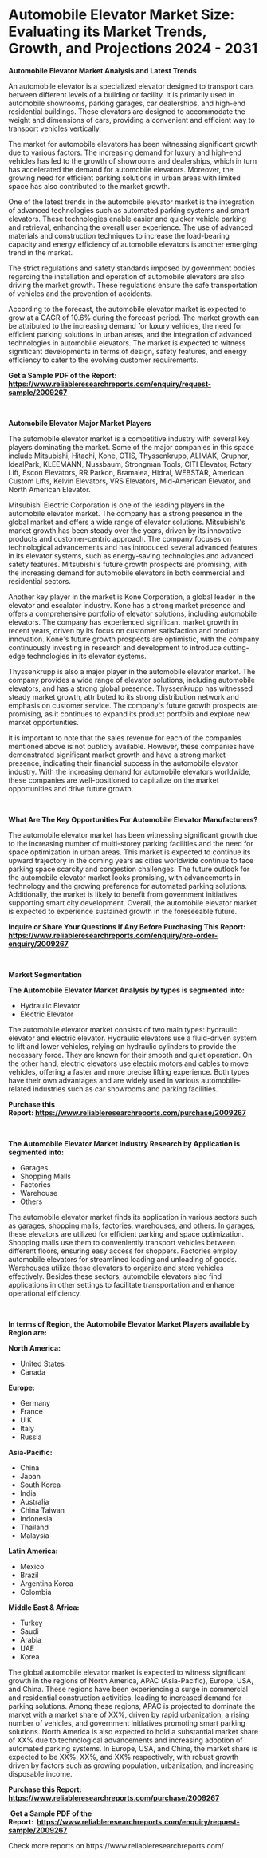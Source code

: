 <p><h1>Automobile Elevator Market Size: Evaluating its Market Trends, Growth, and Projections 2024 - 2031</h1></p><p><strong>Automobile Elevator Market Analysis and Latest Trends</strong></p>
<p><p>An automobile elevator is a specialized elevator designed to transport cars between different levels of a building or facility. It is primarily used in automobile showrooms, parking garages, car dealerships, and high-end residential buildings. These elevators are designed to accommodate the weight and dimensions of cars, providing a convenient and efficient way to transport vehicles vertically.</p><p>The market for automobile elevators has been witnessing significant growth due to various factors. The increasing demand for luxury and high-end vehicles has led to the growth of showrooms and dealerships, which in turn has accelerated the demand for automobile elevators. Moreover, the growing need for efficient parking solutions in urban areas with limited space has also contributed to the market growth.</p><p>One of the latest trends in the automobile elevator market is the integration of advanced technologies such as automated parking systems and smart elevators. These technologies enable easier and quicker vehicle parking and retrieval, enhancing the overall user experience. The use of advanced materials and construction techniques to increase the load-bearing capacity and energy efficiency of automobile elevators is another emerging trend in the market.</p><p>The strict regulations and safety standards imposed by government bodies regarding the installation and operation of automobile elevators are also driving the market growth. These regulations ensure the safe transportation of vehicles and the prevention of accidents.</p><p>According to the forecast, the automobile elevator market is expected to grow at a CAGR of 10.6% during the forecast period. The market growth can be attributed to the increasing demand for luxury vehicles, the need for efficient parking solutions in urban areas, and the integration of advanced technologies in automobile elevators. The market is expected to witness significant developments in terms of design, safety features, and energy efficiency to cater to the evolving customer requirements.</p></p>
<p><strong>Get a Sample PDF of the Report:&nbsp; <a href="https://www.reliableresearchreports.com/enquiry/request-sample/2009267">https://www.reliableresearchreports.com/enquiry/request-sample/2009267</a></strong></p>
<p>&nbsp;</p>
<p><strong>Automobile Elevator Major Market Players</strong></p>
<p><p>The automobile elevator market is a competitive industry with several key players dominating the market. Some of the major companies in this space include Mitsubishi, Hitachi, Kone, OTIS, Thyssenkrupp, ALIMAK, Grupnor, IdealPark, KLEEMANN, Nussbaum, Strongman Tools, CITI Elevator, Rotary Lift, Escon Elevators, RR Parkon, Bramalea, Hidral, WEBSTAR, American Custom Lifts, Kelvin Elevators, VRS Elevators, Mid-American Elevator, and North American Elevator.</p><p>Mitsubishi Electric Corporation is one of the leading players in the automobile elevator market. The company has a strong presence in the global market and offers a wide range of elevator solutions. Mitsubishi's market growth has been steady over the years, driven by its innovative products and customer-centric approach. The company focuses on technological advancements and has introduced several advanced features in its elevator systems, such as energy-saving technologies and advanced safety features. Mitsubishi's future growth prospects are promising, with the increasing demand for automobile elevators in both commercial and residential sectors.</p><p>Another key player in the market is Kone Corporation, a global leader in the elevator and escalator industry. Kone has a strong market presence and offers a comprehensive portfolio of elevator solutions, including automobile elevators. The company has experienced significant market growth in recent years, driven by its focus on customer satisfaction and product innovation. Kone's future growth prospects are optimistic, with the company continuously investing in research and development to introduce cutting-edge technologies in its elevator systems.</p><p>Thyssenkrupp is also a major player in the automobile elevator market. The company provides a wide range of elevator solutions, including automobile elevators, and has a strong global presence. Thyssenkrupp has witnessed steady market growth, attributed to its strong distribution network and emphasis on customer service. The company's future growth prospects are promising, as it continues to expand its product portfolio and explore new market opportunities.</p><p>It is important to note that the sales revenue for each of the companies mentioned above is not publicly available. However, these companies have demonstrated significant market growth and have a strong market presence, indicating their financial success in the automobile elevator industry. With the increasing demand for automobile elevators worldwide, these companies are well-positioned to capitalize on the market opportunities and drive future growth.</p></p>
<p>&nbsp;</p>
<p><strong>What Are The Key Opportunities For Automobile Elevator Manufacturers?</strong></p>
<p><p>The automobile elevator market has been witnessing significant growth due to the increasing number of multi-storey parking facilities and the need for space optimization in urban areas. This market is expected to continue its upward trajectory in the coming years as cities worldwide continue to face parking space scarcity and congestion challenges. The future outlook for the automobile elevator market looks promising, with advancements in technology and the growing preference for automated parking solutions. Additionally, the market is likely to benefit from government initiatives supporting smart city development. Overall, the automobile elevator market is expected to experience sustained growth in the foreseeable future.</p></p>
<p><strong>Inquire or Share Your Questions If Any Before Purchasing This Report: <a href="https://www.reliableresearchreports.com/enquiry/pre-order-enquiry/2009267">https://www.reliableresearchreports.com/enquiry/pre-order-enquiry/2009267</a></strong></p>
<p>&nbsp;</p>
<p><strong>Market Segmentation</strong></p>
<p><strong>The Automobile Elevator Market Analysis by types is segmented into:</strong></p>
<p><ul><li>Hydraulic Elevator</li><li>Electric Elevator</li></ul></p>
<p><p>The automobile elevator market consists of two main types: hydraulic elevator and electric elevator. Hydraulic elevators use a fluid-driven system to lift and lower vehicles, relying on hydraulic cylinders to provide the necessary force. They are known for their smooth and quiet operation. On the other hand, electric elevators use electric motors and cables to move vehicles, offering a faster and more precise lifting experience. Both types have their own advantages and are widely used in various automobile-related industries such as car showrooms and parking facilities.</p></p>
<p><strong>Purchase this Report:&nbsp;<a href="https://www.reliableresearchreports.com/purchase/2009267">https://www.reliableresearchreports.com/purchase/2009267</a></strong></p>
<p>&nbsp;</p>
<p><strong>The Automobile Elevator Market Industry Research by Application is segmented into:</strong></p>
<p><ul><li>Garages</li><li>Shopping Malls</li><li>Factories</li><li>Warehouse</li><li>Others</li></ul></p>
<p><p>The automobile elevator market finds its application in various sectors such as garages, shopping malls, factories, warehouses, and others. In garages, these elevators are utilized for efficient parking and space optimization. Shopping malls use them to conveniently transport vehicles between different floors, ensuring easy access for shoppers. Factories employ automobile elevators for streamlined loading and unloading of goods. Warehouses utilize these elevators to organize and store vehicles effectively. Besides these sectors, automobile elevators also find applications in other settings to facilitate transportation and enhance operational efficiency.</p></p>
<p>&nbsp;</p>
<p><strong>In terms of Region, the Automobile Elevator Market Players available by Region are:</strong></p>
<p>
    <p> <strong> North America: </strong>
        <ul>
            <li>United States</li>
            <li>Canada</li>
        </ul>
        </p> 
    <p> <strong> Europe: </strong>
        <ul>
            <li>Germany</li>
            <li>France</li>
            <li>U.K.</li>
            <li>Italy</li>
            <li>Russia</li>
        </ul>
        </p> 
    <p> <strong> Asia-Pacific: </strong>
        <ul>
            <li>China</li>
            <li>Japan</li>
            <li>South Korea</li>
            <li>India</li>
            <li>Australia</li>
            <li>China Taiwan</li>
            <li>Indonesia</li>
            <li>Thailand</li>
            <li>Malaysia</li>
        </ul>
        </p> 
    <p> <strong> Latin America: </strong>
        <ul>
            <li>Mexico</li>
            <li>Brazil</li>
            <li>Argentina Korea</li>
            <li>Colombia</li>
        </ul>
        </p> 
    <p> <strong> Middle East & Africa: </strong>
        <ul>
            <li>Turkey</li>
            <li>Saudi</li>
            <li>Arabia</li>
            <li>UAE</li>
            <li>Korea</li>
        </ul>
    </p>
    </p>
<p><p>The global automobile elevator market is expected to witness significant growth in the regions of North America, APAC (Asia-Pacific), Europe, USA, and China. These regions have been experiencing a surge in commercial and residential construction activities, leading to increased demand for parking solutions. Among these regions, APAC is projected to dominate the market with a market share of XX%, driven by rapid urbanization, a rising number of vehicles, and government initiatives promoting smart parking solutions. North America is also expected to hold a substantial market share of XX% due to technological advancements and increasing adoption of automated parking systems. In Europe, USA, and China, the market share is expected to be XX%, XX%, and XX% respectively, with robust growth driven by factors such as growing population, urbanization, and increasing disposable income.</p></p>
<p><strong>Purchase this Report: <a href="https://www.reliableresearchreports.com/purchase/2009267">https://www.reliableresearchreports.com/purchase/2009267</a></strong></p>
<p>&nbsp;<strong>Get a Sample PDF of the Report:&nbsp;&nbsp;<a href="https://www.reliableresearchreports.com/enquiry/request-sample/2009267">https://www.reliableresearchreports.com/enquiry/request-sample/2009267</a></strong></p>
<p><strong></strong></p>
<p>Check more reports on https://www.reliableresearchreports.com/</p>